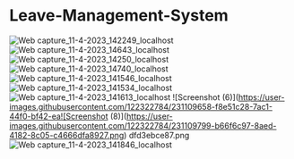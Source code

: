 # Leave-Management-System

![Web capture_11-4-2023_142249_localhost](https://user-images.githubusercontent.com/122322784/231108995-28c54028-2f1b-4c9b-a401-bea4ba5442ea.jpeg)
![Web capture_11-4-2023_14643_localhost](https://user-images.githubusercontent.com/122322784/231109027-5387e34f-5e0e-4e1d-9533-cf7da6f279de.jpeg)
![Web capture_11-4-2023_14250_localhost](https://user-images.githubusercontent.com/122322784/231109106-e9c93a93-7bc9-4150-9ebd-11c022dbb791.jpeg)
![Web capture_11-4-2023_14740_localhost](https://user-images.githubusercontent.com/122322784/231109125-e9429226-99d1-4412-8597-dd30f8a3bbf9.jpeg)
![Web capture_11-4-2023_141546_localhost](https://user-images.githubusercontent.com/122322784/231109143-2c9b1e94-47b6-4692-8f95-f175d259f646.jpeg)
![Web capture_11-4-2023_141534_localhost](https://user-images.githubusercontent.com/122322784/231109198-a57c5e07-56cf-4f49-b309-9dfc27f8bdd3.jpeg)
![Web capture_11-4-2023_141613_localhost](https://user-images.githubusercontent.com/122322784/231109226-0a8b876d-8878-4d3c-8474-67a4f0b7e4d3.jpeg)
![Screenshot (6)](https://user-images.githubusercontent.com/122322784/231109658-f8e51c28-7ac1-44f0-bf42-ea![Screenshot (8)](https://user-images.githubusercontent.com/122322784/231109799-b66f6c97-8aed-4182-8c05-c4666dfa8927.png)
dfd3ebce87.png![Web capture_11-4-2023_141846_localhost](https://user-images.githubusercontent.com/122322784/231109743-46ce24af-43a9-454f-942d-17f03853274d.jpeg)
